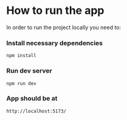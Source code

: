 # How to run the app

In order to run the project locally you need to:

### Install necessary dependencies
    
    npm install

### Run dev server

    npm run dev

### App should be at

    http://localhost:5173/

